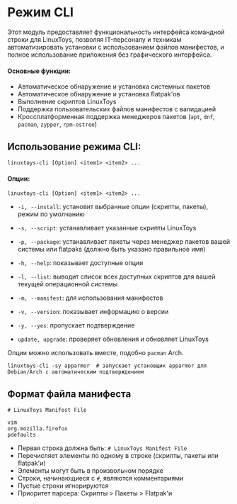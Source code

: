 # Режим CLI

Этот модуль предоставляет функциональность интерфейса командной строки для LinuxToys, позволяя IT-персоналу 
и техникам автоматизировать установки с использованием файлов манифестов, и полное использование приложения без графического интерфейса.

#### Основные функции:
- Автоматическое обнаружение и установка системных пакетов
- Автоматическое обнаружение и установка flatpak'ов
- Выполнение скриптов LinuxToys
- Поддержка пользовательских файлов манифестов с валидацией
- Кроссплатформенная поддержка менеджеров пакетов (`apt`, `dnf`, `pacman`, `zypper`, `rpm-ostree`)

## Использование режима CLI:
```
linuxtoys-cli [Option] <item1> <item2> ...
```

#### Опции:
```
linuxtoys-cli [Option] <item1> <item2> ...
```
- `-i, --install`: установит выбранные опции (скрипты, пакеты), режим по умолчанию
- `-s, --script`: устанавливает указанные скрипты LinuxToys
- `-p, --package`: устанавливает пакеты через менеджер пакетов вашей системы или flatpaks (должно быть указано правильное имя)

- `-h, --help`: показывает доступные опции
- `-l, --list`: выводит список всех доступных скриптов для вашей текущей операционной системы
- `-m, --manifest`: для использования манифестов
- `-v, --version`: показывает информацию о версии
- `-y, --yes`: пропускает подтверждение
- `update, upgrade`: проверяет обновления и обновляет LinuxToys

Опции можно использовать вместе, подобно `pacman` Arch.
```
linuxtoys-cli -sy apparmor  # запускает установщик apparmor для Debian/Arch с автоматическим подтверждением
```

## Формат файла манифеста
```
# LinuxToys Manifest File

vim
org.mozilla.firefox
pdefaults
```

- Первая строка должна быть: `# LinuxToys Manifest File`
- Перечисляет элементы по одному в строке (скрипты, пакеты или flatpak'и)
- Элементы могут быть в произвольном порядке
- Строки, начинающиеся с `#`, являются комментариями
- Пустые строки игнорируются
- Приоритет парсера: Скрипты > Пакеты > Flatpak'и

